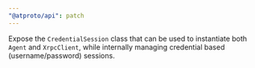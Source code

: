 ```yaml
---
"@atproto/api": patch
---
```


Expose the `CredentialSession` class that can be used to instantiate both `Agent` and `XrpcClient`, while internally managing credential based (username/password) sessions.

